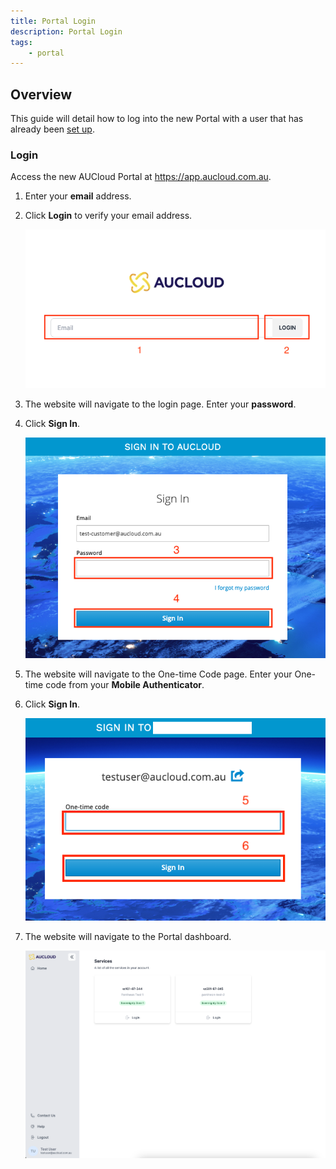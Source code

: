 ```yaml
---
title: Portal Login
description: Portal Login
tags:
    - portal
---
```


## Overview
This guide will detail how to log into the new Portal with a user that has already been [set up](portal-account-setup.md).

### Login
Access the new AUCloud Portal at https://app.aucloud.com.au.

1. Enter your **email** address.
1. Click **Login** to verify your email address.

    ![Enter email](./assets/setup-account-1.png)

1. The website will navigate to the login page. Enter your **password**.
1. Click **Sign In**.

    ![Sign in](./assets/setup-account-2.png)


1. The website will navigate to the One-time Code page. Enter your One-time code from your **Mobile Authenticator**.

1. Click **Sign In**.

    ![One-time code](./assets/login-otp.png)


1. The website will navigate to the Portal dashboard.

    ![Logged in](./assets/logged-in.png)
